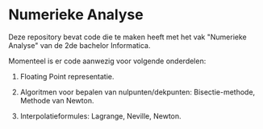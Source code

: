 # Numerieke Analyse

Deze repository bevat code die te maken heeft met het vak "Numerieke Analyse" van de 2de bachelor Informatica.

Momenteel is er code aanwezig voor volgende onderdelen:

1. Floating Point representatie.

2. Algoritmen voor bepalen van nulpunten/dekpunten: Bisectie-methode, Methode van Newton.

3. Interpolatieformules: Lagrange, Neville, Newton.

